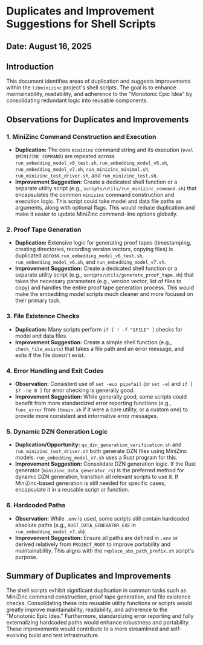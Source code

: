 # Duplicates and Improvement Suggestions for Shell Scripts

## Date: August 16, 2025

## Introduction
This document identifies areas of duplication and suggests improvements within the `libminizinc` project's shell scripts. The goal is to enhance maintainability, readability, and adherence to the "Monotonic Epic Idea" by consolidating redundant logic into reusable components.

## Observations for Duplicates and Improvements

### 1. MiniZinc Command Construction and Execution
*   **Duplication:** The core `minizinc` command string and its execution (`eval $MINIZINC_COMMAND`) are repeated across `run_embedding_model_v6_test.sh`, `run_embedding_model_v6.sh`, `run_embedding_model_v7.sh`, `run_minizinc_minimal.sh`, `run_minizinc_test_driver.sh`, and `run_minizinc_test.sh`.
*   **Improvement Suggestion:** Create a dedicated shell function or a separate utility script (e.g., `scripts/utils/run_minizinc_command.sh`) that encapsulates the common `minizinc` command construction and execution logic. This script could take model and data file paths as arguments, along with optional flags. This would reduce duplication and make it easier to update MiniZinc command-line options globally.

### 2. Proof Tape Generation
*   **Duplication:** Extensive logic for generating proof tapes (timestamping, creating directories, recording version vectors, copying files) is duplicated across `run_embedding_model_v6_test.sh`, `run_embedding_model_v6.sh`, and `run_embedding_model_v7.sh`.
*   **Improvement Suggestion:** Create a dedicated shell function or a separate utility script (e.g., `scripts/utils/generate_proof_tape.sh`) that takes the necessary parameters (e.g., version vector, list of files to copy) and handles the entire proof tape generation process. This would make the embedding model scripts much cleaner and more focused on their primary task.

### 3. File Existence Checks
*   **Duplication:** Many scripts perform `if [ ! -f "$FILE" ]` checks for model and data files.
*   **Improvement Suggestion:** Create a simple shell function (e.g., `check_file_exists`) that takes a file path and an error message, and exits if the file doesn't exist.

### 4. Error Handling and Exit Codes
*   **Observation:** Consistent use of `set -euo pipefail` (or `set -e`) and `if [ $? -ne 0 ]` for error checking is generally good.
*   **Improvement Suggestion:** While generally good, some scripts could benefit from more standardized error reporting functions (e.g., `func_error` from `ltmain.sh` if it were a core utility, or a custom one) to provide more consistent and informative error messages.

### 5. Dynamic DZN Generation Logic
*   **Duplication/Opportunity:** `qa_dzn_generation_verification.sh` and `run_minizinc_test_driver.sh` both generate DZN files using MiniZinc models. `run_embedding_model_v7.sh` uses a Rust program for this.
*   **Improvement Suggestion:** Consolidate DZN generation logic. If the Rust generator (`minizinc_data_generator_rs`) is the preferred method for dynamic DZN generation, transition all relevant scripts to use it. If MiniZinc-based generation is still needed for specific cases, encapsulate it in a reusable script or function.

### 6. Hardcoded Paths
*   **Observation:** While `.env` is used, some scripts still contain hardcoded absolute paths (e.g., `RUST_DATA_GENERATOR_EXE` in `run_embedding_model_v7.sh`).
*   **Improvement Suggestion:** Ensure all paths are defined in `.env` or derived relatively from `PROJECT_ROOT` to improve portability and maintainability. This aligns with the `replace_abs_path_prefix.sh` script's purpose.

## Summary of Duplicates and Improvements

The shell scripts exhibit significant duplication in common tasks such as MiniZinc command construction, proof tape generation, and file existence checks. Consolidating these into reusable utility functions or scripts would greatly improve maintainability, readability, and adherence to the "Monotonic Epic Idea." Furthermore, standardizing error reporting and fully externalizing hardcoded paths would enhance robustness and portability. These improvements would contribute to a more streamlined and self-evolving build and test infrastructure.
